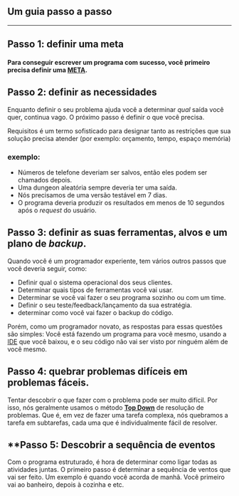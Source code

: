 ## Um guia passo a passo
___

## **Passo 1: definir uma meta**
#### Para conseguir escrever um programa com sucesso, você primeiro precisa definir uma [META](META.md). 
##  **Passo 2: definir as necessidades**
 Enquanto definir o seu problema ajuda você a determinar _qual_ saída você quer, continua vago. O próximo passo é definir o que você precisa. 

Requisitos é um termo sofisticado para designar tanto as restrições que sua solução precisa atender (por exemplo: orçamento, tempo, espaço memória)

### exemplo: 
* Números de telefone deveriam ser salvos, então eles podem ser chamados depois.
* Uma dungeon aleatória sempre deveria ter uma saída.
* Nós precisamos de uma versão testável em 7 dias.
* O programa deveria produzir os resultados em menos de 10 segundos após o _request_ do usuário.
## **Passo 3: definir as suas ferramentas, alvos e um plano de _backup_.**
 Quando você é um programador experiente, tem vários outros passos que você deveria seguir, como:
 
* Definir qual o sistema operacional dos seus clientes.
* Determinar quais tipos de ferramentas você vai usar.
* Determinar se você vai fazer o seu programa sozinho ou com um time.
* Definir o seu teste/feedback/lançamento da sua estratégia.
* determinar como você vai fazer o backup do código.

 Porém, como um programador novato, as respostas para essas questões são simples: Você está fazendo um programa para você mesmo, usando a [IDE](IDE.md) que você baixou, e o seu código não vai ser visto por ninguém além de você mesmo.

## **Passo 4: quebrar problemas difíceis em problemas fáceis.**

 Tentar descobrir o que fazer com o problema pode ser muito difícil. Por isso, nós geralmente usamos o método **[Top Down](TopDown.md)** de resolução de problemas. Que é, em vez de fazer uma tarefa complexa, nós quebramos a tarefa em subtarefas, cada uma que é individualmente fácil de resolver.

## **Passo 5: Descobrir a sequência de eventos

 Com o programa estruturado, é hora de determinar como ligar todas as atividades juntas. O primeiro passo é determinar a sequência de ventos que vai ser feito. Um exemplo é quando você acorda de manhã. Você primeiro vai ao banheiro, depois à cozinha e etc.

